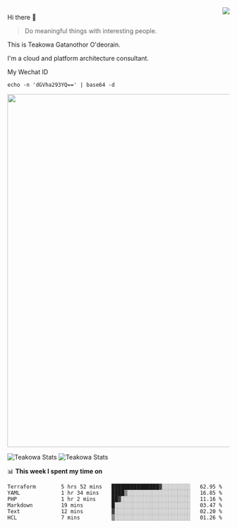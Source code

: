 <img align="right" src="https://github-readme-stats.vercel.app/api?username=Teakowa&show_icons=true&icon_color=2f80ed&text_color=718096&bg_color=ffffff&hide_title=true" />

Hi there 👋

> Do meaningful things with interesting people.

This is Teakowa Gatanothor O'deorain.

I'm a cloud and platform architecture consultant.

My Wechat ID

```
echo -n 'dGVha293YQ==' | base64 -d
```

<a href="https://github.com/ryo-ma/github-profile-trophy">
  <img width=800 src="https://github-profile-trophy.vercel.app/?username=Teakowa&column=8&theme=radical&no-frame=true&no-bg=true"/>
</a>

![Teakowa Stats](https://github-profile-summary-cards.vercel.app/api/cards/repos-per-language?username=Teakowa&theme=nord_bright)
![Teakowa Stats](https://github-profile-summary-cards.vercel.app/api/cards/most-commit-language?username=Teakowa&theme=nord_bright)


📊 **This week I spent my time on**
<!--START_SECTION:waka-->

```text
Terraform        5 hrs 52 mins   ███████████████▓░░░░░░░░░   62.95 %
YAML             1 hr 34 mins    ████▒░░░░░░░░░░░░░░░░░░░░   16.85 %
PHP              1 hr 2 mins     ██▓░░░░░░░░░░░░░░░░░░░░░░   11.16 %
Markdown         19 mins         █░░░░░░░░░░░░░░░░░░░░░░░░   03.47 %
Text             12 mins         ▓░░░░░░░░░░░░░░░░░░░░░░░░   02.20 %
HCL              7 mins          ▒░░░░░░░░░░░░░░░░░░░░░░░░   01.26 %
```

<!--END_SECTION:waka-->
